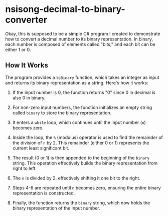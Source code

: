 # nsisong-decimal-to-binary-converter

Okay, this is supposed to be a simple C# program I created to demonstrate how to convert a decimal number to its binary representation. In binary, each number is composed of elements called "bits," and each bit can be either 1 or 0.

## How It Works

The program provides a `toBinary` function, which takes an integer as input and returns its binary representation as a string. Here's how it works:

1. If the input number is 0, the function returns "0" since 0 in decimal is also 0 in binary.

2. For non-zero input numbers, the function initializes an empty string called `binary` to store the binary representation.

3. It enters a `while` loop, which continues until the input number (`n`) becomes zero.

4. Inside the loop, the `%` (modulus) operator is used to find the remainder of the division of `n` by 2. This remainder (either 0 or 1) represents the current least significant bit.

5. The result (0 or 1) is then appended to the beginning of the `binary` string. This operation effectively builds the binary representation from right to left.

6. The `n` is divided by 2, effectively shifting it one bit to the right.

7. Steps 4-6 are repeated until `n` becomes zero, ensuring the entire binary representation is constructed.

8. Finally, the function returns the `binary` string, which now holds the binary representation of the input number.
